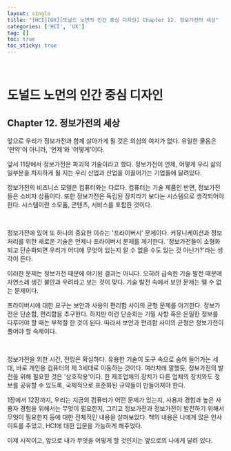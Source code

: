 ```yaml
---
layout: single
title: "[HCI][UX][도널드 노먼의 인간 중심 디자인] Chapter 12. 정보가전의 세상"
categories: ['HCI', 'UX']
tag: []
toc: true
toc_sticky: true
---
```




<br>

# 도널드 노먼의 인간 중심 디자인

## Chapter 12. 정보가전의 세상

앞으로 우리가 정보가전과 함께 살아가게 될 것은 의심의 여지가 없다. 유일한 물음은 '만약'이 아니라, '언제'와 '어떻게'이다. 

앞서 11장에서 정보가전은 파괴적 기술이라고 했다. 정보가전이 언제, 어떻게 우리 삶의 일부분을 차지하게 될 지는 우리 산업과 산업을 이끌어가는 기업들에 달려있다. 

정보가전의 비즈니스 모델은 컴퓨터와는 다르다. 컴퓨터는 기술 제품인 반면, 정보가전들은 소비자 상품이다. 또한 정보가전은 독립된 장치라기 보다는 시스템으로 생각되어야 한다. 시스템이란 소모품, 콘텐츠, 서비스를 포함한 것이다. 

<br>

정보가전에 있어 또 하나의 중요한 이슈는 '프라이버시' 문제이다. 커뮤니케이션과 정보 처리를 위한 새로운 기술은 언제나 프라이버시 문제를 제기한다. '정보가전들이 소형화되고 단순화되면 우리가 어디에 무엇이 있는지 알 수 없을 수도 있는 것 아닌가?'라는 생각이 든다. 

이러한 문제는 정보가전 때문에 야기된 결과는 아니다. 오히려 급속한 기술 발전 때문에 자연스레 생긴 불안과 우려라고 보는 것이 맞다. 기술 발전 속에서 보안 문제는 뗄 수 없는 문제이다. 

프라이버시에 대한 요구는 보안과 사용의 편리함 사이의 균형 문제를 야기한다. 정보가전은 단순함, 편리함을 추구한다. 하지만 이런 단순화는 기밀 사항 혹은 은밀한 정보를 다루어야 할 때는 부적절 한 것이 된다. 따라서 보안과 편리함 사이의 균형은 정보가전이 풀어야 할 숙제이다. 

<br>

정보가전을 위한 시간, 전망은 확실하다. 유용한 기술이 도구 속으로 숨어 들어가는 세대, 바로 개인용 컴퓨터의 제 3세대로 이동하는 것이다.  여러차례 말했듯, 정보가전의 발전을 위해 필요한 것은 '상호작용'이다. 한 제조업체의 장치가 다른 업체의 장치와도 정보를 공유할 수 있도록, 국제적으로 표준화된 규약들이 만들어져야 한다. 

1장에서 12장까지, 우리는 지금의 컴퓨터가 어떤 문제가 있는지, 사용자 경험과 높은 사용자 경험을 위해서는 무엇이 필요한지, 그리고 정보가전과 정보가전이 발전하기 위해서 무엇이 필요한지 등에 대한 전체적인 내용을 살펴보았다. 책의 내용은 나에게 많은 인사이트를 주었고, HCI에 대한 입문을 가능하게 해주었다. 

이제 시작이고, 앞으로 내가 무엇을 어떻게 할 것인지는 앞으로의 나에게 달려 있다.  









